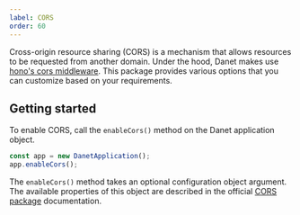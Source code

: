 ```yaml
---
label: CORS
order: 60
---
```


Cross-origin resource sharing (CORS) is a mechanism that allows resources to be requested from another domain. Under the hood, Danet makes use [hono's cors middleware](https://hono.dev/docs/middleware/builtin/cors). This package provides various options that you can customize based on your requirements.

## Getting started

To enable CORS, call the `enableCors()` method on the Danet application object.

```typescript
const app = new DanetApplication();
app.enableCors();
```

The `enableCors()` method takes an optional configuration object argument. The available properties of this object are described in the official [CORS package](https://hono.dev/docs/middleware/builtin/cors) documentation. 